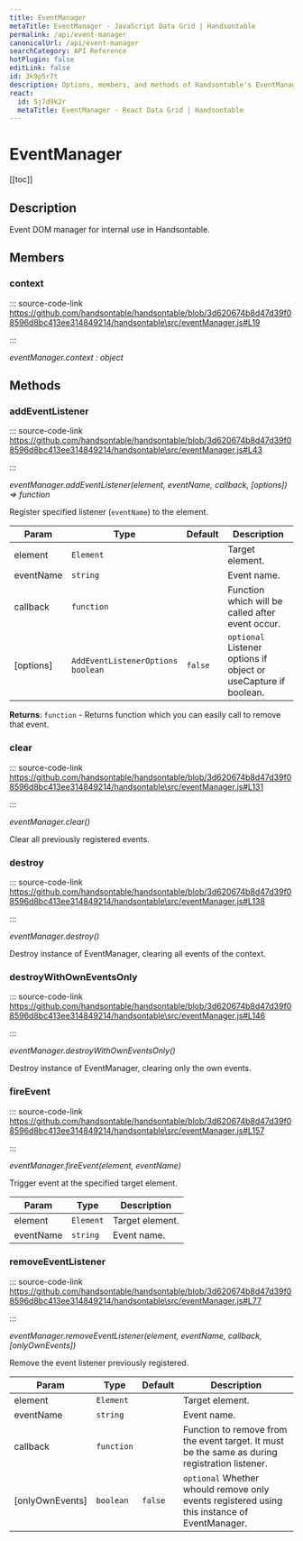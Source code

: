 ```yaml
---
title: EventManager
metaTitle: EventManager - JavaScript Data Grid | Handsontable
permalink: /api/event-manager
canonicalUrl: /api/event-manager
searchCategory: API Reference
hotPlugin: false
editLink: false
id: 3k9p5r7t
description: Options, members, and methods of Handsontable's EventManager API.
react:
  id: 5j7d9k2r
  metaTitle: EventManager - React Data Grid | Handsontable
---
```


# EventManager

[[toc]]

## Description

Event DOM manager for internal use in Handsontable.



## Members

### context
  
::: source-code-link https://github.com/handsontable/handsontable/blob/3d620674b8d47d39f08596d8bc413ee314849214/handsontable\src/eventManager.js#L19

:::

_eventManager.context : object_


## Methods

### addEventListener
  
::: source-code-link https://github.com/handsontable/handsontable/blob/3d620674b8d47d39f08596d8bc413ee314849214/handsontable\src/eventManager.js#L43

:::

_eventManager.addEventListener(element, eventName, callback, [options]) ⇒ function_

Register specified listener (`eventName`) to the element.


| Param | Type | Default | Description |
| --- | --- | --- | --- |
| element | `Element` |  | Target element. |
| eventName | `string` |  | Event name. |
| callback | `function` |  | Function which will be called after event occur. |
| [options] | `AddEventListenerOptions` <br/> `boolean` | <code>false</code> | `optional` Listener options if object or useCapture if boolean. |


**Returns**: `function` - Returns function which you can easily call to remove that event.  

### clear
  
::: source-code-link https://github.com/handsontable/handsontable/blob/3d620674b8d47d39f08596d8bc413ee314849214/handsontable\src/eventManager.js#L131

:::

_eventManager.clear()_

Clear all previously registered events.



### destroy
  
::: source-code-link https://github.com/handsontable/handsontable/blob/3d620674b8d47d39f08596d8bc413ee314849214/handsontable\src/eventManager.js#L138

:::

_eventManager.destroy()_

Destroy instance of EventManager, clearing all events of the context.



### destroyWithOwnEventsOnly
  
::: source-code-link https://github.com/handsontable/handsontable/blob/3d620674b8d47d39f08596d8bc413ee314849214/handsontable\src/eventManager.js#L146

:::

_eventManager.destroyWithOwnEventsOnly()_

Destroy instance of EventManager, clearing only the own events.



### fireEvent
  
::: source-code-link https://github.com/handsontable/handsontable/blob/3d620674b8d47d39f08596d8bc413ee314849214/handsontable\src/eventManager.js#L157

:::

_eventManager.fireEvent(element, eventName)_

Trigger event at the specified target element.


| Param | Type | Description |
| --- | --- | --- |
| element | `Element` | Target element. |
| eventName | `string` | Event name. |



### removeEventListener
  
::: source-code-link https://github.com/handsontable/handsontable/blob/3d620674b8d47d39f08596d8bc413ee314849214/handsontable\src/eventManager.js#L77

:::

_eventManager.removeEventListener(element, eventName, callback, [onlyOwnEvents])_

Remove the event listener previously registered.


| Param | Type | Default | Description |
| --- | --- | --- | --- |
| element | `Element` |  | Target element. |
| eventName | `string` |  | Event name. |
| callback | `function` |  | Function to remove from the event target. It must be the same as during registration listener. |
| [onlyOwnEvents] | `boolean` | <code>false</code> | `optional` Whether whould remove only events registered using this instance of EventManager. |


